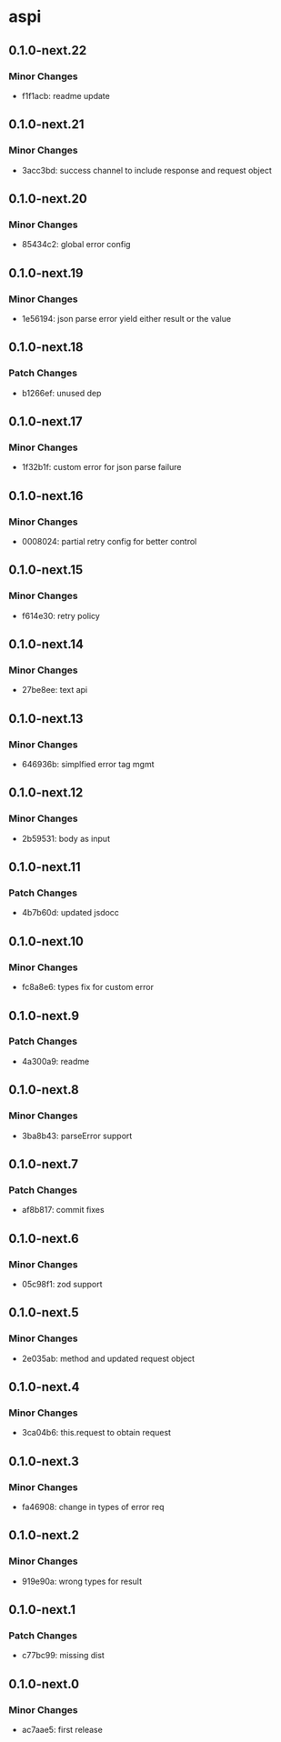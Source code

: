 # aspi

## 0.1.0-next.22

### Minor Changes

- f1f1acb: readme update

## 0.1.0-next.21

### Minor Changes

- 3acc3bd: success channel to include response and request object

## 0.1.0-next.20

### Minor Changes

- 85434c2: global error config

## 0.1.0-next.19

### Minor Changes

- 1e56194: json parse error yield either result or the value

## 0.1.0-next.18

### Patch Changes

- b1266ef: unused dep

## 0.1.0-next.17

### Minor Changes

- 1f32b1f: custom error for json parse failure

## 0.1.0-next.16

### Minor Changes

- 0008024: partial retry config for better control

## 0.1.0-next.15

### Minor Changes

- f614e30: retry policy

## 0.1.0-next.14

### Minor Changes

- 27be8ee: text api

## 0.1.0-next.13

### Minor Changes

- 646936b: simplfied error tag mgmt

## 0.1.0-next.12

### Minor Changes

- 2b59531: body as input

## 0.1.0-next.11

### Patch Changes

- 4b7b60d: updated jsdocc

## 0.1.0-next.10

### Minor Changes

- fc8a8e6: types fix for custom error

## 0.1.0-next.9

### Patch Changes

- 4a300a9: readme

## 0.1.0-next.8

### Minor Changes

- 3ba8b43: parseError support

## 0.1.0-next.7

### Patch Changes

- af8b817: commit fixes

## 0.1.0-next.6

### Minor Changes

- 05c98f1: zod support

## 0.1.0-next.5

### Minor Changes

- 2e035ab: method and updated request object

## 0.1.0-next.4

### Minor Changes

- 3ca04b6: this.request to obtain request

## 0.1.0-next.3

### Minor Changes

- fa46908: change in types of error req

## 0.1.0-next.2

### Minor Changes

- 919e90a: wrong types for result

## 0.1.0-next.1

### Patch Changes

- c77bc99: missing dist

## 0.1.0-next.0

### Minor Changes

- ac7aae5: first release
